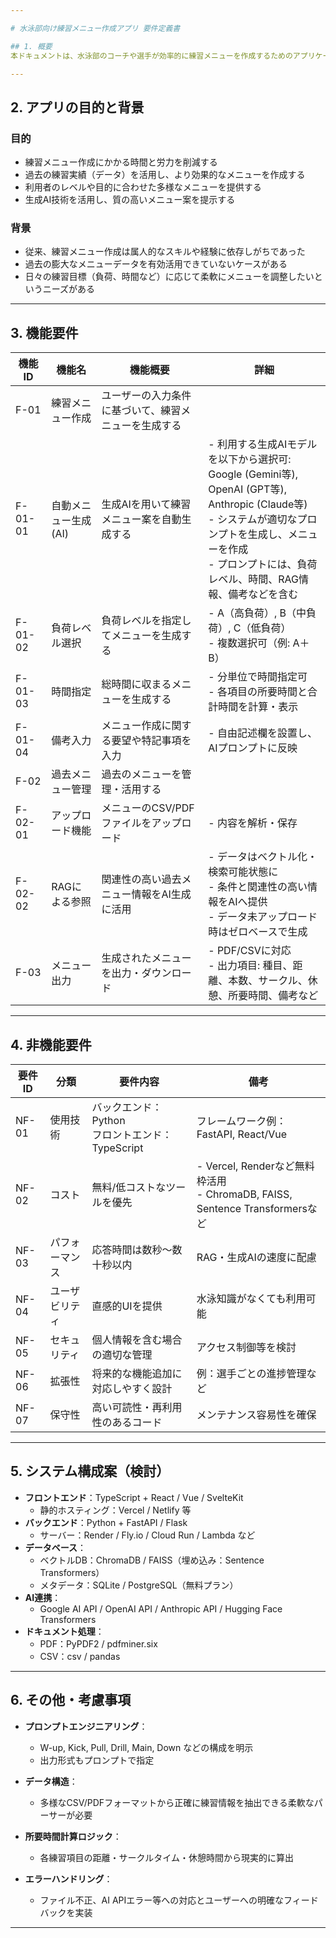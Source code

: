 ```yaml
---

# 水泳部向け練習メニュー作成アプリ 要件定義書

## 1. 概要
本ドキュメントは、水泳部のコーチや選手が効率的に練習メニューを作成するためのアプリケーション（以下、本アプリ）の要件を定義するものである。生成AIを活用し、過去のメニューデータを参照しながら、負荷や時間指定に基づいた最適な練習メニューの自動生成を目指す。

---
```


## 2. アプリの目的と背景

### 目的
- 練習メニュー作成にかかる時間と労力を削減する  
- 過去の練習実績（データ）を活用し、より効果的なメニューを作成する  
- 利用者のレベルや目的に合わせた多様なメニューを提供する  
- 生成AI技術を活用し、質の高いメニュー案を提示する  

### 背景
- 従来、練習メニュー作成は属人的なスキルや経験に依存しがちであった  
- 過去の膨大なメニューデータを有効活用できていないケースがある  
- 日々の練習目標（負荷、時間など）に応じて柔軟にメニューを調整したいというニーズがある  

---

## 3. 機能要件

| 機能ID | 機能名 | 機能概要 | 詳細 |
|--------|--------|----------|------|
| F-01 | 練習メニュー作成 | ユーザーの入力条件に基づいて、練習メニューを生成する | |
| F-01-01 | 自動メニュー生成 (AI) | 生成AIを用いて練習メニュー案を自動生成する | - 利用する生成AIモデルを以下から選択可:<br>Google (Gemini等), OpenAI (GPT等), Anthropic (Claude等)<br>- システムが適切なプロンプトを生成し、メニューを作成<br>- プロンプトには、負荷レベル、時間、RAG情報、備考などを含む |
| F-01-02 | 負荷レベル選択 | 負荷レベルを指定してメニューを生成する | - A（高負荷）, B（中負荷）, C（低負荷）<br>- 複数選択可（例: A＋B） |
| F-01-03 | 時間指定 | 総時間に収まるメニューを生成する | - 分単位で時間指定可<br>- 各項目の所要時間と合計時間を計算・表示 |
| F-01-04 | 備考入力 | メニュー作成に関する要望や特記事項を入力 | - 自由記述欄を設置し、AIプロンプトに反映 |
| F-02 | 過去メニュー管理 | 過去のメニューを管理・活用する | |
| F-02-01 | アップロード機能 | メニューのCSV/PDFファイルをアップロード | - 内容を解析・保存 |
| F-02-02 | RAGによる参照 | 関連性の高い過去メニュー情報をAI生成に活用 | - データはベクトル化・検索可能状態に<br>- 条件と関連性の高い情報をAIへ提供<br>- データ未アップロード時はゼロベースで生成 |
| F-03 | メニュー出力 | 生成されたメニューを出力・ダウンロード | - PDF/CSVに対応<br>- 出力項目: 種目、距離、本数、サークル、休憩、所要時間、備考など |

---

## 4. 非機能要件

| 要件ID | 分類 | 要件内容 | 備考 |
|--------|------|----------|------|
| NF-01 | 使用技術 | バックエンド：Python<br>フロントエンド：TypeScript | フレームワーク例：FastAPI, React/Vue |
| NF-02 | コスト | 無料/低コストなツールを優先 | - Vercel, Renderなど無料枠活用<br>- ChromaDB, FAISS, Sentence Transformersなど |
| NF-03 | パフォーマンス | 応答時間は数秒〜数十秒以内 | RAG・生成AIの速度に配慮 |
| NF-04 | ユーザビリティ | 直感的UIを提供 | 水泳知識がなくても利用可能 |
| NF-05 | セキュリティ | 個人情報を含む場合の適切な管理 | アクセス制御等を検討 |
| NF-06 | 拡張性 | 将来的な機能追加に対応しやすく設計 | 例：選手ごとの進捗管理など |
| NF-07 | 保守性 | 高い可読性・再利用性のあるコード | メンテナンス容易性を確保 |

---

## 5. システム構成案（検討）

- **フロントエンド**：TypeScript + React / Vue / SvelteKit  
  - 静的ホスティング：Vercel / Netlify 等  
- **バックエンド**：Python + FastAPI / Flask  
  - サーバー：Render / Fly.io / Cloud Run / Lambda など  
- **データベース**：  
  - ベクトルDB：ChromaDB / FAISS（埋め込み：Sentence Transformers）  
  - メタデータ：SQLite / PostgreSQL（無料プラン）  
- **AI連携**：  
  - Google AI API / OpenAI API / Anthropic API / Hugging Face Transformers  
- **ドキュメント処理**：  
  - PDF：PyPDF2 / pdfminer.six  
  - CSV：csv / pandas  

---

## 6. その他・考慮事項

- **プロンプトエンジニアリング**：  
  - W-up, Kick, Pull, Drill, Main, Down などの構成を明示  
  - 出力形式もプロンプトで指定

- **データ構造**：  
  - 多様なCSV/PDFフォーマットから正確に練習情報を抽出できる柔軟なパーサーが必要  

- **所要時間計算ロジック**：  
  - 各練習項目の距離・サークルタイム・休憩時間から現実的に算出  

- **エラーハンドリング**：  
  - ファイル不正、AI APIエラー等への対応とユーザーへの明確なフィードバックを実装  


---
